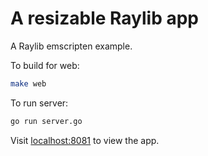 # A resizable Raylib app

A Raylib emscripten example.

To build for web:

```bash
make web
```

To run server:

```bash
go run server.go
```

Visit [localhost:8081](http://localhost:8081/) to view the app.
